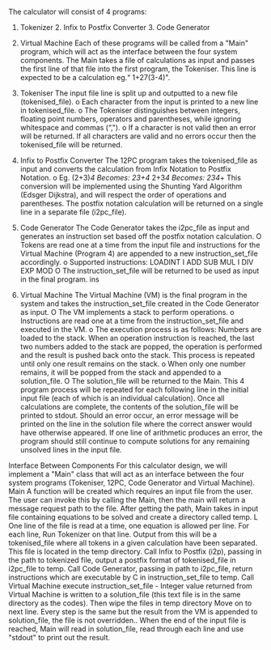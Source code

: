 The calculator will consist of 4 programs: 

1. Tokenizer 2. Infix to Postfix Converter 3. Code Generator 
4. Virtual Machine Each of these programs will be called from a "Main" program, which will act as the interface between the four system components. The Main takes a file of calculations as input and passes the first line of that file into the first program, the Tokeniser. 
This line is expected to be a calculation eg.“ 1+27(3-4)". 

1. Tokeniser 
The input file line is split up and outputted to a new file (tokenised_file). o Each character from the input is printed to a new line in tokenised_file. o The Tokeniser distinguishes between integers, floating point numbers, operators 
and parentheses, while ignoring whitespace and commas (“,"). o If a character is not valid then an error will be returned. 
If all characters are valid and no errors occur then the tokenised_file will be returned. 

2. Infix to Postfix Converter 
The 12PC program takes the tokenised_file as input and converts the calculation 
from Infix Notation to Postfix Notation. o Eg. (2+3)*4 Becomes: 23+4* 
2+3*4 
Becomes: 
234*+ 
This conversion will be implemented using the Shunting Yard Algorithm (Edsger Dijkstra), and will respect the order of operations and parentheses. The postfix notation calculation will be returned on a single line in a separate file (i2pc_file).

3. Code Generator 
The Code Generator takes the i2pc_file as input and generates an instruction set 
based off the postfix notation calculation. O Tokens are read one at a time from the input file and instructions for the Virtual 
Machine (Program 4) are appended to a new instruction_set_file accordingly. o Supported instructions: 
LOADINT I ADD 
SUB 
MUL I DIV 
EXP 
MOD O The instruction_set_file will be returned to be used as input in the final program. 
ins 
4. Virtual Machine 
The Virtual Machine (VM) is the final program in the system and takes the 
instruction_set_file created in the Code Generator as input. O The VM implements a stack to perform operations. o Instructions are read one at a time from the instruction_set_file and executed in 
the VM. o The execution process is as follows: 
Numbers are loaded to the stack. When an operation instruction is reached, the last two numbers added to the stack are popped, the operation is performed and the result is pushed back onto the stack. 
This process is repeated until only one result remains on the stack. o When only one number remains, it will be popped from the stack and appended 
to a solution_file. O The solution_file will be returned to the Main. 
This 4 program process will be repeated for each following line in the initial input file (each of which is an individual calculation). Once all calculations are complete, the contents of the solution_file will be printed to stdout. Should an error occur, an error message will be printed on the line in the solution file where the correct answer would have otherwise appeared. If one line of arithmetic produces an error, the program should still continue to compute solutions for any remaining unsolved lines in the input file. 

Interface Between Components 
For this calculator design, we will implement a "Main" class that will act as an interface between the four system programs (Tokeniser, 12PC, Code Generator and Virtual Machine). 
Main 
A function will be created which requires an input file from the user. The user can invoke this by calling the Main, then the main will return a message request path to the file. 
After getting the path, Main takes in input file containing equations to be solved and create a directory called temp. 
L One line of the file is read at a time, one equation is allowed per 
line. For each line, 
Run Tokenizer on that line. Output from this will be a tokenised_file where all tokens in a given calculation have been separated. This file is located in the temp directory. 
Call Infix to Postfix (i2p), passing in the path to tokenized file, output a postfix format of tokenised_file in i2pc_file to temp. 
Call Code Generator, passing in path to i2pc_file, return instructions which are executable by C in instruction_set_file to temp. 
Call Virtual Machine execute instruction_set_file - Integer value returned from Virtual Machine is written to a solution_file (this text file is in the same directory as the codes). Then wipe the files in temp 
directory Move on to next line. Every step is the same but the result from the VM is appended to solution_file, the file is not overridden.. 
When the end of the input file is reached, Main will read in solution_file, read through each line and use "stdout" to print out the result. 

